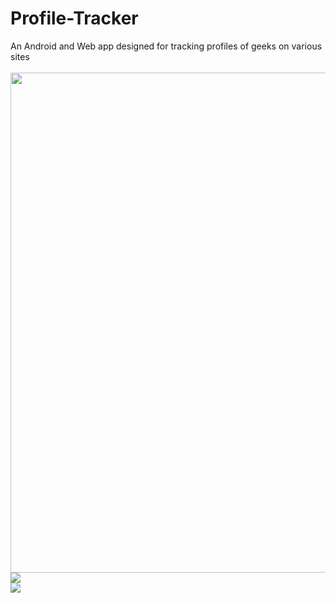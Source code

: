 # Profile-Tracker
An Android and Web app designed for tracking profiles of geeks on various sites
<Br><Br>
<img src="https://github.com/kapoor-rakshit/Profile-Tracker/blob/master/image.png" width=700 height=800><br>
<img src="https://github.com/kapoor-rakshit/Profile-Tracker/blob/master/result.png"><br>
<img src="https://github.com/kapoor-rakshit/Profile-Tracker/blob/master/homeresult.png"><br>
